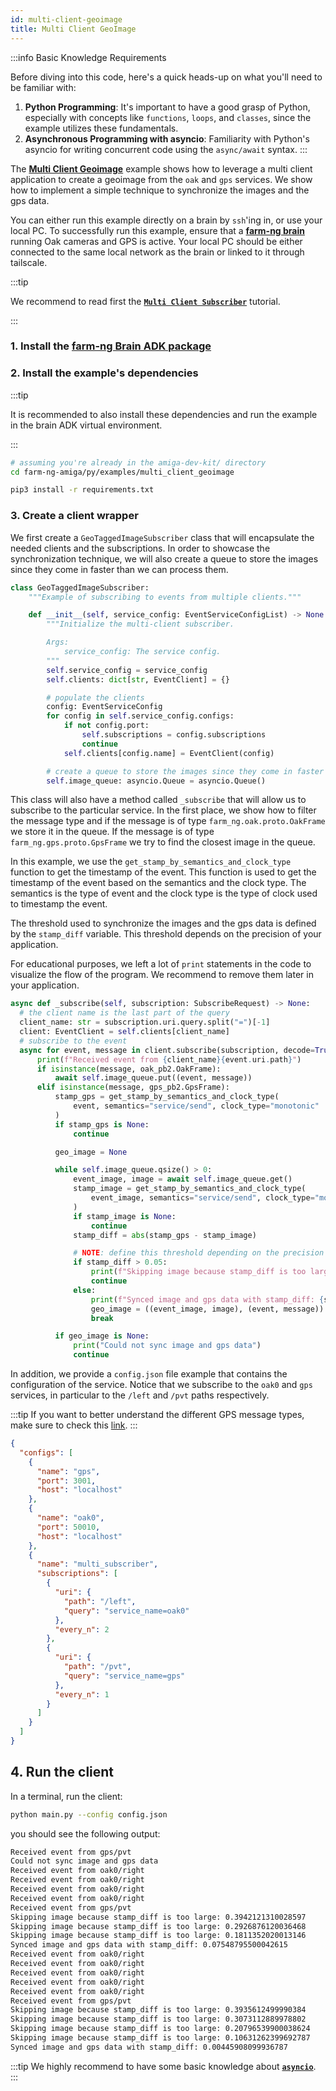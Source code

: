 ```yaml
---
id: multi-client-geoimage
title: Multi Client GeoImage
---
```


:::info Basic Knowledge Requirements

Before diving into this code, here's a quick heads-up on what you'll need to be familiar with:

1. **Python Programming**: It's important to have a good grasp of Python, especially with concepts
like `functions`, `loops`, and `classes`, since the example utilizes these fundamentals.
2. **Asynchronous Programming with asyncio**: Familiarity with Python's asyncio for writing concurrent
code using the `async/await` syntax.
:::

The [**Multi Client Geoimage**](https://github.com/farm-ng/farm-ng-amiga/blob/main/py/examples/multi_client_geoimage/main.py)
example shows how to leverage a multi client application to create a geoimage
from the `oak` and `gps` services. We show how to implement a simple technique to
synchronize the images and the gps data.

You can either run this example directly on a brain by `ssh`'ing in, or use your local PC.
To successfully run this example, ensure that a [**farm-ng brain**](/docs/brain/) running
Oak cameras and GPS is active. Your local PC should be either connected to the same local
 network as the brain or linked to it through tailscale.

:::tip

We recommend to read first the
[**`Multi Client Subscriber`**](/docs/examples/multi_client_subscriber) tutorial.

:::

### 1. Install the [farm-ng Brain ADK package](/docs/brain/brain-install)

### 2. Install the example's dependencies

:::tip

It is recommended to also install these dependencies and run the
example in the brain ADK virtual environment.

:::

```bash
# assuming you're already in the amiga-dev-kit/ directory
cd farm-ng-amiga/py/examples/multi_client_geoimage
```

```bash
pip3 install -r requirements.txt
```

### 3. Create a client wrapper

We first create a `GeoTaggedImageSubscriber` class that will encapsulate
the needed clients and the subscriptions. In order to showcase the synchronization
technique, we will also create a queue to store the images since they come
in faster than we can process them.

```python
class GeoTaggedImageSubscriber:
    """Example of subscribing to events from multiple clients."""

    def __init__(self, service_config: EventServiceConfigList) -> None:
        """Initialize the multi-client subscriber.

        Args:
            service_config: The service config.
        """
        self.service_config = service_config
        self.clients: dict[str, EventClient] = {}

        # populate the clients
        config: EventServiceConfig
        for config in self.service_config.configs:
            if not config.port:
                self.subscriptions = config.subscriptions
                continue
            self.clients[config.name] = EventClient(config)

        # create a queue to store the images since they come in faster than we can process them
        self.image_queue: asyncio.Queue = asyncio.Queue()
```

This class will also have a method called `_subscribe` that will allow us to
subscribe to the particular service. In the first place, we show how to filter the message type and
if the message is of type `farm_ng.oak.proto.OakFrame` we store it in the queue.
If the message is of type `farm_ng.gps.proto.GpsFrame` we try to find the closest image in the queue.

In this example, we use the `get_stamp_by_semantics_and_clock_type` function to get
the timestamp of the event. This function is used to get the timestamp of the event
based on the semantics and the clock type. The semantics is the type of event and
the clock type is the type of clock used to timestamp the event.

The threshold used to synchronize the images and the gps data is defined by
 the `stamp_diff` variable. This threshold depends on the precision of your application.

For educational purposes, we left a lot of `print` statements in the code to
visualize the flow of the program. We recommend to remove them later in your application.

```python
async def _subscribe(self, subscription: SubscribeRequest) -> None:
  # the client name is the last part of the query
  client_name: str = subscription.uri.query.split("=")[-1]
  client: EventClient = self.clients[client_name]
  # subscribe to the event
  async for event, message in client.subscribe(subscription, decode=True):
      print(f"Received event from {client_name}{event.uri.path}")
      if isinstance(message, oak_pb2.OakFrame):
          await self.image_queue.put((event, message))
      elif isinstance(message, gps_pb2.GpsFrame):
          stamp_gps = get_stamp_by_semantics_and_clock_type(
              event, semantics="service/send", clock_type="monotonic"
          )
          if stamp_gps is None:
              continue

          geo_image = None

          while self.image_queue.qsize() > 0:
              event_image, image = await self.image_queue.get()
              stamp_image = get_stamp_by_semantics_and_clock_type(
                  event_image, semantics="service/send", clock_type="monotonic"
              )
              if stamp_image is None:
                  continue
              stamp_diff = abs(stamp_gps - stamp_image)

              # NOTE: define this threshold depending on the precision of your application
              if stamp_diff > 0.05:
                  print(f"Skipping image because stamp_diff is too large: {stamp_diff}")
                  continue
              else:
                  print(f"Synced image and gps data with stamp_diff: {stamp_diff}")
                  geo_image = ((event_image, image), (event, message))
                  break

          if geo_image is None:
              print("Could not sync image and gps data")
              continue
```

In addition, we provide a `config.json` file example that contains the configuration of the
service. Notice that we subscribe to the `oak0` and `gps` services,
in particular to the `/left` and `/pvt` paths respectively.

:::tip
If you want to better understand the different GPS message types,
make sure to check this [link](/docs/examples/file_reader_gps/).
:::

```json
{
  "configs": [
    {
      "name": "gps",
      "port": 3001,
      "host": "localhost"
    },
    {
      "name": "oak0",
      "port": 50010,
      "host": "localhost"
    },
    {
      "name": "multi_subscriber",
      "subscriptions": [
        {
          "uri": {
            "path": "/left",
            "query": "service_name=oak0"
          },
          "every_n": 2
        },
        {
          "uri": {
            "path": "/pvt",
            "query": "service_name=gps"
          },
          "every_n": 1
        }
      ]
    }
  ]
}
```

## 4. Run the client

In a terminal, run the client:

```bash
python main.py --config config.json
```

you should see the following output:

```bash
Received event from gps/pvt
Could not sync image and gps data
Received event from oak0/right
Received event from oak0/right
Received event from oak0/right
Received event from oak0/right
Received event from gps/pvt
Skipping image because stamp_diff is too large: 0.3942121310028597
Skipping image because stamp_diff is too large: 0.2926876120036468
Skipping image because stamp_diff is too large: 0.1811352020013146
Synced image and gps data with stamp_diff: 0.07548795500042615
Received event from oak0/right
Received event from oak0/right
Received event from oak0/right
Received event from oak0/right
Received event from oak0/right
Received event from gps/pvt
Skipping image because stamp_diff is too large: 0.3935612499990384
Skipping image because stamp_diff is too large: 0.3073112889978802
Skipping image because stamp_diff is too large: 0.20796539900038624
Skipping image because stamp_diff is too large: 0.10631262399692787
Synced image and gps data with stamp_diff: 0.00445908099936787
```

:::tip
We highly recommend to have some basic knowledge about
[**`asyncio`**](https://docs.python.org/3/library/asyncio.html).
:::
